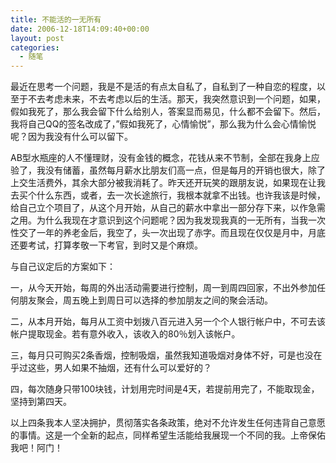 ```yaml
---
title: 不能活的一无所有
date: 2006-12-18T14:09:40+00:00
layout: post
categories:
  - 随笔
---
```


最近在思考一个问题，我是不是活的有点太自私了，自私到了一种自恋的程度，以至于不去考虑未来，不去考虑以后的生活。那天，我突然意识到一个问题，如果，假如我死了，那么我会留下什么给别人，答案显而易见，什么都不会留下。然后，我将自己QQ的签名改成了，&#8221;假如我死了，心情愉悦&#8221;，那么我为什么会心情愉悦呢？因为我没有什么可以留下。

AB型水瓶座的人不懂理财，没有金钱的概念，花钱从来不节制，全部在我身上应验了，我没有储蓄，虽然每月薪水比朋友们高一点，但是每月的开销也很大，除了上交生活费外，其余大部分被我消耗了。昨天还开玩笑的跟朋友说，如果现在让我去买个什么东西，或者，去一次长途旅行，我根本就拿不出钱。也许我该是时候，给自己立个项目了，从这个月开始，从自己的薪水中拿出一部分存下来，以作急需之用。为什么我现在才意识到这个问题呢？因为我发现我真的一无所有，当我一次性交了一年的养老金后，我空了，头一次出现了赤字。而且现在仅仅是月中，月底还要考试，打算孝敬一下考官，到时又是个麻烦。

与自己议定后的方案如下：

一，从今天开始，每周的外出活动需要进行控制，周一到周四回家，不出外参加任何朋友聚会，周五晚上到周日可以选择的参加朋友之间的聚会活动。

二，从本月开始，每月从工资中划拨八百元进入另一个个人银行帐户中，不可去该帐户提取现金。若有意外收入，该收入的80％划入该帐户。

三，每月只可购买2条香烟，控制吸烟，虽然我知道吸烟对身体不好，可是也没在乎过这些，男人如果不抽烟，还有什么可以爱好的？

四，每次随身只带100块钱，计划用完时间是4天，若提前用完了，不能取现金，坚持到第四天。

以上四条我本人坚决拥护，贯彻落实各条政策，绝对不允许发生任何违背自己意愿的事情。这是一个全新的起点，同样希望生活能给我展现一个不同的我。上帝保佑我吧！阿门！
